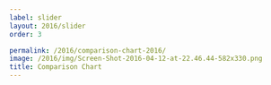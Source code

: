 ```yaml
---
label: slider
layout: 2016/slider
order: 3

permalink: /2016/comparison-chart-2016/
image: /2016/img/Screen-Shot-2016-04-12-at-22.46.44-582x330.png
title: Comparison Chart
---
```

